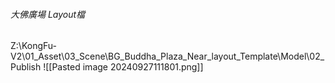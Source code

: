 ###### 大佛廣場 Layout檔
Z:\KongFu-V2\01_Asset\03_Scene\BG_Buddha_Plaza_Near_layout_Template\Model\02_Publish
![[Pasted image 20240927111801.png]]


